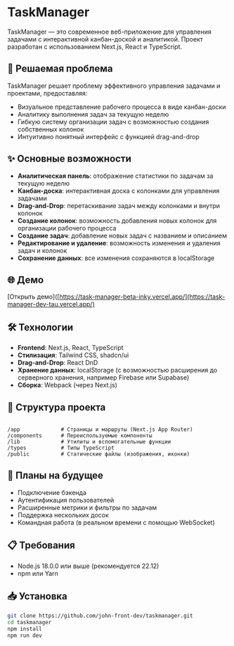 # TaskManager

TaskManager — это современное веб-приложение для управления задачами с интерактивной канбан-доской и аналитикой. Проект разработан с использованием Next.js, React и TypeScript.

## 🚀 Решаемая проблема

TaskManager решает проблему эффективного управления задачами и проектами, предоставляя:

- Визуальное представление рабочего процесса в виде канбан-доски
- Аналитику выполнения задач за текущую неделю
- Гибкую систему организации задач с возможностью создания собственных колонок
- Интуитивно понятный интерфейс с функцией drag-and-drop

## ✨ Основные возможности

- **Аналитическая панель**: отображение статистики по задачам за текущую неделю
- **Канбан-доска**: интерактивная доска с колонками для управления задачами
- **Drag-and-Drop**: перетаскивание задач между колонками и внутри колонок
- **Создание колонок**: возможность добавления новых колонок для организации рабочего процесса
- **Создание задач**: добавление новых задач с названием и описанием
- **Редактирование и удаление**: возможность изменения и удаления задач и колонок
- **Сохранение данных**: все изменения сохраняются в localStorage

## 🌐 Демо

[Открыть демо]([https://task-manager-beta-inky.vercel.app/](https://task-manager-dev-tau.vercel.app/)

## 🛠️ Технологии

- **Frontend**: Next.js, React, TypeScript
- **Стилизация**: Tailwind CSS, shadcn/ui
- **Drag-and-Drop**: React DnD
- **Хранение данных**: localStorage (с возможностью расширения до серверного хранения, например Firebase или Supabase)
- **Сборка**: Webpack (через Next.js)

## 📁 Структура проекта

```

/app             # Страницы и маршруты (Next.js App Router)
/components      # Переиспользуемые компоненты
/lib             # Утилиты и вспомогательные функции
/types           # Типы TypeScript
/public          # Статические файлы (изображения, иконки)

```

## 🧩 Планы на будущее

- Подключение бэкенда
- Аутентификация пользователей
- Расширенные метрики и фильтры по задачам
- Поддержка нескольких досок
- Командная работа (в реальном времени с помощью WebSocket)

## 📋 Требования

- Node.js 18.0.0 или выше (рекомендуется 22.12)
- npm или Yarn

## 📥 Установка

```bash
git clone https://github.com/john-front-dev/taskmanager.git
cd taskmanager
npm install
npm run dev
```
